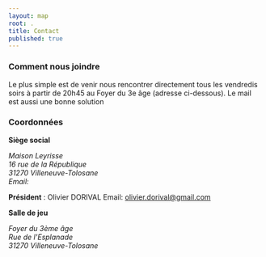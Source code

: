 ```yaml
---
layout: map
root: .
title: Contact
published: true
---
```


### Comment nous joindre ###

Le plus simple est de venir nous rencontrer directement tous les vendredis soirs à partir de 20h45 au Foyer du 3e âge (adresse ci-dessous). Le mail est aussi une bonne solution


### Coordonnées ###

**Siège social**
<address>
    <p>Maison Leyrisse<br/>
        16 rue de la République<br/>
        31270 Villeneuve-Tolosane<br/>
        Email: <echecsvilleneuve@gmail.com>
    </p>
</address>

**Président** : Olivier DORIVAL
Email: <olivier.dorival@gmail.com>

**Salle de jeu**
<address>
    <p>Foyer du 3ème âge<br/>
        Rue de l'Esplanade<br/>
        31270 Villeneuve-Tolosane
    </p>
</address>
<div id="map"></div>
